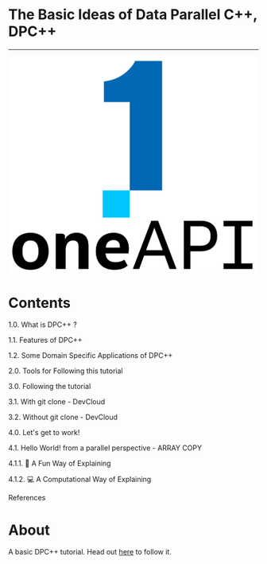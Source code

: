 # The Basic Ideas of Data Parallel C++, DPC++
*** ***

<p align="center">
  <img width="500" src="https://github.com/olutosinbanjo/Hello_World_dpcpp/blob/54a0c12004b84aa333a6537e911d95500aca2c56/images/logo-oneapi-rwd.png" alt="Intel oneAPI logo">
</p>

# Contents

1.0. What is DPC++ ?

  1.1. Features of DPC++ 

  1.2. Some Domain Specific Applications of DPC++

2.0. Tools for Following this tutorial

3.0. Following the tutorial

  3.1. With git clone - DevCloud

  3.2. Without git clone - DevCloud

4.0. Let's get to work!

  4.1. Hello World! from a parallel perspective - ARRAY COPY

   4.1.1. 🥳 A Fun Way of Explaining

   4.1.2. 💻 A Computational Way of Explaining

References


# About

A basic DPC++ tutorial. Head out [here]() to follow it.
